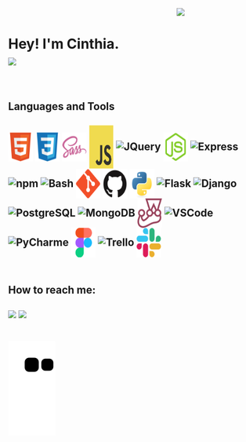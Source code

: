 
<div>
  <!-- https://picrew.me -->
  <img align="right" width="160" src="https://cinthia-fontoura-portfolio.netlify.app/assets/images/perfil-animation_hero.gif">
  <br> 
    
  <h1 style="display: block;">Hey! I'm Cinthia.
    <br>    
    <img src="https://readme-typing-svg.herokuapp.com?font=monospace&color=d089ff&size=27&left=true&vCenter=true&lines=A+Web+Developer;UX/UI+Designer;Cat+Lover;Knitter+and+Pastry+Chef">
    <br> 
    <br> 
  </h1>
</div>

<!-- Add languages icons -->
  <div style="display: inline_block">
    <h2>Languages and Tools<br><br>
      <img align="center" alt="HTML" height="60" width="50" title="HTML" src="https://raw.githubusercontent.com/devicons/devicon/master/icons/html5/html5-original.svg">
      <img align="center" alt="CSS" height="60" width="50" title="CSS" src="https://raw.githubusercontent.com/devicons/devicon/master/icons/css3/css3-original.svg">  
      <img align="center" alt="Sass" height="60" width="50" title="Sass" src="https://raw.githubusercontent.com/devicons/devicon/master/icons/sass/sass-original.svg">
      <img align="center" alt="JavaScript" height="90" width="50" title="JavaScript" src="https://raw.githubusercontent.com/devicons/devicon/master/icons/javascript/javascript-original.svg">
      <img align="center" alt="JQuery" height="60" width="50" title="JQuery" src="https://cdn.jsdelivr.net/gh/devicons/devicon/icons/jquery/jquery-plain-wordmark.svg" />
      <img align="center" alt="Node.js" height="60" width="50" title="Node.js" src="https://raw.githubusercontent.com/devicons/devicon/master/icons/nodejs/nodejs-original.svg">
      <img align="center" alt="Express" height="60" width="50"  title="Express" src="https://cdn.jsdelivr.net/gh/devicons/devicon/icons/express/express-original.svg" />
      <img align="center" alt="npm" height="60" width="50" title="npm" src="https://cdn.jsdelivr.net/gh/devicons/devicon/icons/npm/npm-original-wordmark.svg" />
      <img align="center" alt="Bash" height="60" width="50" title="Bash" src="https://cdn.jsdelivr.net/gh/devicons/devicon/icons/bash/bash-original.svg" />
      <img align="center" alt="Git" height="60" width="50" title="Git" src="https://raw.githubusercontent.com/devicons/devicon/master/icons/git/git-original.svg">
      <img align="center" alt="GitHub" height="60" width="50" title="GitHub" src="https://raw.githubusercontent.com/devicons/devicon/master/icons/github/github-original.svg">
      <img align="center" alt="Python" height="60" width="50" title="Python" src="https://raw.githubusercontent.com/devicons/devicon/master/icons/python/python-original.svg">
      <img align="center" alt="Flask" height="60" width="50" title="Flask" src="https://cdn.jsdelivr.net/gh/devicons/devicon/icons/flask/flask-original.svg" />
      <img align="center" alt="Django" height="60" width="50" title="Django" src="https://cdn.jsdelivr.net/gh/devicons/devicon/icons/django/django-plain.svg" />
      <img align="center" alt="PostgreSQL" height="60" width="50" title="PostgreSQL" src="https://cdn.jsdelivr.net/gh/devicons/devicon/icons/postgresql/postgresql-original.svg" />
      <img align="center" alt="MongoDB" height="60" width="50" title="MongoDB" src="https://cdn.jsdelivr.net/gh/devicons/devicon/icons/mongodb/mongodb-original.svg">
      <img align="center" alt="Jest" height="60" width="50" title="Jest" src="https://raw.githubusercontent.com/devicons/devicon/master/icons/jest/jest-plain.svg">
      <img align="center" alt="VSCode" height="60" width="50" title="VSCode" src="https://cdn.jsdelivr.net/gh/devicons/devicon/icons/vscode/vscode-original.svg" />
      <img align="center" alt="PyCharme" height="60" width="50" title="PyCharme" src="https://cdn.jsdelivr.net/gh/devicons/devicon/icons/pycharm/pycharm-original.svg" />
      <img align="center" alt="Figma" height="60" width="50" title="Figma" src="https://raw.githubusercontent.com/devicons/devicon/master/icons/figma/figma-original.svg">
      <img align="center" alt="Trello" height="60" width="50" title="Trello" src="https://cdn.jsdelivr.net/gh/devicons/devicon/icons/trello/trello-plain.svg" />
      <img align="center" alt="Slack" height="60" width="50" title="Slack" src="https://raw.githubusercontent.com/devicons/devicon/master/icons/slack/slack-original.svg"> 
      <br>
      <br>
    </h2>  
  </div>
  
  

        
  </div>
  
  <h2>How to reach me:  
    <br>
    <br>
    <a href="https://www.linkedin.com/in/cinthiafontouras/" target="_blank"><img src="https://img.shields.io/badge/LinkedIn-0077B5?style=for-the-badge&logo=linkedin&logoColor=white"></a>
    <a href="mailto:cinthiafontouras@gmail.com" target="_blank"><img src="https://img.shields.io/badge/Gmail-D14836?style=for-the-badge&logo=gmail&logoColor=white"></a>
    <br>
    <br>
  </h2>  
</div>

  ![Snake animation](https://github.com/cinthiafontoura/cinthiafontoura/blob/output/github-contribution-grid-snake.svg)




